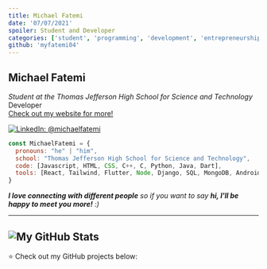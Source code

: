 ```yaml
---
title: Michael Fatemi
date: '07/07/2021'
spoiler: Student and Developer
categories: ['student', 'programming', 'development', 'entrepreneurship']
github: 'myfatemi04'
---
```


<h2>
Michael Fatemi
</h2>
<p>
	<em>
		Student at the Thomas Jefferson High School for Science and Technology
	</em>
	<br />
	Developer
	<br />
	<a href="https://michaelfatemi.com/">Check out my website for more!</a>
</p>

[![LinkedIn: @michaelfatemi](https://img.shields.io/badge/-michaelfatemi-blue?style=flat-square&logo=LinkedIn&logoColor=white&link=https://www.linkedin.com/in/michaelfatemi/)](https://www.linkedin.com/in/michaelfatemi/)

```javascript
const MichaelFatemi = {
  pronouns: "he" | "him",
  school: "Thomas Jefferson High School for Science and Technology",
  code: [Javascript, HTML, CSS, C++, C, Python, Java, Dart],
  tools: [React, Tailwind, Flutter, Node, Django, SQL, MongoDB, Android Studio, Electron, React Native],
}
```

<em>
	<b>I love connecting with different people</b> so if you want to say <b>hi, I'll be happy to meet you more!</b>
	:)
</em>

---

## ![My GitHub Stats](https://github-readme-stats.vercel.app/api?username=myfatemi04&hide=issues&show_icons=true&count_private=true)

⭐️ Check out my GitHub projects below:
